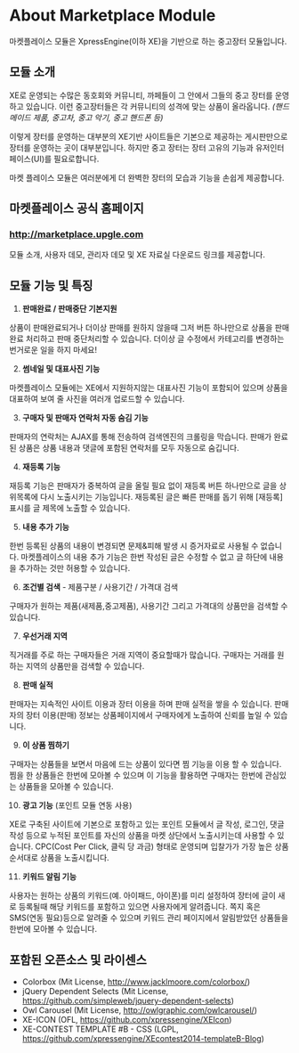# About Marketplace Module
마켓플레이스 모듈은 XpressEngine(이하 XE)을 기반으로 하는 중고장터 모듈입니다.

## 모듈 소개
XE로 운영되는 수많은 동호회와 커뮤니티, 까페들이 그 안에서 그들의 중고 장터를 운영하고 있습니다. 
이런 중고장터들은 각 커뮤니티의 성격에 맞는 상품이 올라옵니다. *(핸드메이드 제품, 중고차, 중고 악기, 중고 핸드폰 등)*

이렇게 장터를 운영하는 대부분의 XE기반 사이트들은 기본으로 제공하는 게시판만으로 장터를 운영하는 곳이 대부분입니다.
하지만 중고 장터는 장터 고유의 기능과 유저인터페이스(UI)를 필요로합니다. 

마켓 플레이스 모듈은 여러분에게 더 완벽한 장터의 모습과 기능을 손쉽게 제공합니다.

## 마켓플레이스 공식 홈페이지
### http://marketplace.upgle.com
모듈 소개, 사용자 데모, 관리자 데모 및 XE 자료실 다운로드 링크를 제공합니다.

## 모듈 기능 및 특징

1. **판매완료 / 판매중단 기본지원**

  상품이 판매완료되거나 더이상 판매를 원하지 않을때 그저 버튼 하나만으로 상품을 판매완료 처리하고 판매 중단처리할 수 있습니다. 더이상 글 수정에서 카테고리를 변경하는 번거로운 일을 하지 마세요! 

2. **썸네일 및 대표사진 기능**

  마켓플레이스 모듈에는 XE에서 지원하지않는 대표사진 기능이 포함되어 있으며 상품을 대표하여 보여 줄 사진을 여러개 업로드할 수 있습니다.

3. **구매자 및 판매자 연락처 자동 숨김 기능**

  판매자의 연락처는 AJAX를 통해 전송하여 검색엔진의 크롤링을 막습니다. 판매가 완료된 상품은 상품 내용과 댓글에 포함된 연락처를 모두 자동으로 숨깁니다.

4. **재등록 기능**

  재등록 기능은 판매자가 중복하여 글을 올릴 필요 없이 재등록 버튼 하나만으로 글을 상위목록에 다시 노출시키는 기능입니다. 재등록된 글은 빠른 판매를 돕기 위해 [재등록] 표시를 글 제목에 노출할 수 있습니다.

5. **내용 추가 기능**

  한번 등록된 상품의 내용이 변경되면 문제&피해 발생 시 증거자료로 사용될 수 없습니다. 마켓플레이스의 내용 추가 기능은 한번 작성된 글은 수정할 수 없고 글 하단에 내용을 추가하는 것만 허용할 수 있습니다.

6. **조건별 검색** - 제품구분 / 사용기간 / 가격대 검색

  구매자가 원하는 제품(새제품,중고제품), 사용기간 그리고 가격대의 상품만을 검색할 수 있습니다.

7. **우선거래 지역**

  직거래를 주로 하는 구매자들은 거래 지역이 중요할때가 많습니다. 구매자는 거래를 원하는 지역의 상품만을 검색할 수 있습니다.

8. **판매 실적**

  판매자는 지속적인 사이트 이용과 장터 이용을 하며 판매 실적을 쌓을 수 있습니다. 판매자의 장터 이용(판매) 정보는 상품페이지에서 구매자에게 노출하여 신뢰를 높일 수 있습니다.

9. **이 상품 찜하기**

  구매자는 상품들을 보면서 마음에 드는 상품이 있다면 찜 기능을 이용 할 수 있습니다. 찜을 한 상품들은 한번에 모아볼 수 있으며 이 기능을 활용하면 구매자는 한번에 관심있는 상품들을 모아볼 수 있습니다.

10. **광고 기능** (포인트 모듈 연동 사용)

  XE로 구축된 사이트에 기본으로 포함하고 있는 포인트 모듈에서 글 작성, 로그인, 댓글 작성 등으로 누적된 포인트를  자신의 상품을 마켓 상단에서 노출시키는데 사용할 수 있습니다. CPC(Cost Per Click, 클릭 당 과금) 형태로 운영되며 입찰가가 가장 높은 상품 순서대로 상품을 노출시킵니다.

11. **키워드 알림 기능**

  사용자는 원하는 상품의 키워드(예. 아이패드, 아이폰)를 미리 설정하여  장터에 글이 새로 등록될때 해당 키워드를 포함하고 있으면 사용자에게 알려줍니다. 쪽지 혹은 SMS(연동 필요)등으로 알려줄 수 있으며 키워드 관리 페이지에서 알림받았던 상품들을 한번에 모아볼 수 있습니다.

## 포함된 오픈소스 및 라이센스
- Colorbox (Mit License, http://www.jacklmoore.com/colorbox/)
- jQuery Dependent Selects (Mit License, https://github.com/simpleweb/jquery-dependent-selects)
- Owl Carousel (Mit License, http://owlgraphic.com/owlcarousel/)
- XE-ICON (OFL, https://github.com/xpressengine/XEIcon)
- XE-CONTEST TEMPLATE #B - CSS (LGPL, https://github.com/xpressengine/XEcontest2014-templateB-Blog)
